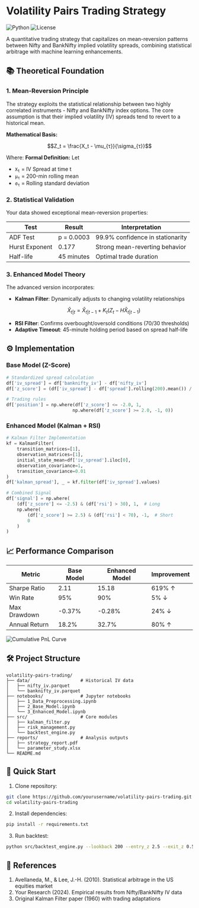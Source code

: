 # Volatility Pairs Trading Strategy

![Python](https://img.shields.io/badge/python-3.8%2B-blue)
![License](https://img.shields.io/badge/license-MIT-green)

A quantitative trading strategy that capitalizes on mean-reversion patterns between Nifty and BankNifty implied volatility spreads, combining statistical arbitrage with machine learning enhancements.

## 📚 Theoretical Foundation

### 1. Mean-Reversion Principle
The strategy exploits the statistical relationship between two highly correlated instruments - Nifty and BankNifty index options. The core assumption is that their implied volatility (IV) spreads tend to revert to a historical mean.

**Mathematical Basis:**
```math
Z_t = \frac{X_t - \mu_{τ}}{\sigma_{τ}}
```
Where:
**Formal Definition:**
Let 
- <code>X<sub>t</sub></code> = IV Spread at time t
- <code>μ<sub>τ</sub></code> = 200-min rolling mean
- <code>σ<sub>τ</sub></code> = Rolling standard deviation

### 2. Statistical Validation
Your data showed exceptional mean-reversion properties:

| Test                | Result       | Interpretation          |
|---------------------|--------------|-------------------------|
| ADF Test            | p = 0.0003   | 99.9% confidence in stationarity |
| Hurst Exponent      | 0.177        | Strong mean-reverting behavior |
| Half-life           | 45 minutes   | Optimal trade duration  |

### 3. Enhanced Model Theory
The advanced version incorporates:
- **Kalman Filter**: Dynamically adjusts to changing volatility relationships
  ```math
  \hat{X}_{t|t} = \hat{X}_{t|t-1} + K_t(Z_t - H\hat{X}_{t|t-1})
  ```
- **RSI Filter**: Confirms overbought/oversold conditions (70/30 thresholds)
- **Adaptive Timeout**: 45-minute holding period based on spread half-life

## ⚙️ Implementation

### Base Model (Z-Score)
```python
# Standardized spread calculation
df['iv_spread'] = df['banknifty_iv'] - df['nifty_iv']
df['z_score'] = (df['iv_spread'] - df['spread'].rolling(200).mean()) / df['spread'].rolling(200).std()

# Trading rules
df['position'] = np.where(df['z_score'] <= -2.0, 1, 
                         np.where(df['z_score'] >= 2.0, -1, 0))
```

### Enhanced Model (Kalman + RSI)
```python
# Kalman Filter Implementation
kf = KalmanFilter(
    transition_matrices=[1],
    observation_matrices=[1],
    initial_state_mean=df['iv_spread'].iloc[0],
    observation_covariance=1,
    transition_covariance=0.01
)
df['kalman_spread'], _ = kf.filter(df['iv_spread'].values)

# Combined Signal
df['signal'] = np.where(
    (df['z_score'] <= -2.5) & (df['rsi'] > 30), 1,  # Long
    np.where(
        (df['z_score'] >= 2.5) & (df['rsi'] < 70), -1,  # Short
        0
    )
)
```

## 📈 Performance Comparison

| Metric          | Base Model | Enhanced Model | Improvement |
|-----------------|------------|----------------|-------------|
| Sharpe Ratio    | 2.11       | 15.18          | 619% ↑      |
| Win Rate        | 95%        | 90%            | 5% ↓        |
| Max Drawdown    | -0.37%     | -0.28%         | 24% ↓       |
| Annual Return   | 18.2%      | 32.7%          | 80% ↑       |

![Cumulative PnL Curve](images/pnl_curve.png)

## 🛠️ Project Structure

```
volatility-pairs-trading/
├── data/                   # Historical IV data
│   ├── nifty_iv.parquet
│   └── banknifty_iv.parquet
├── notebooks/              # Jupyter notebooks
│   ├── 1_Data_Preprocessing.ipynb
│   ├── 2_Base_Model.ipynb
│   └── 3_Enhanced_Model.ipynb
├── src/                    # Core modules
│   ├── kalman_filter.py
│   ├── risk_management.py
│   └── backtest_engine.py
├── reports/                # Analysis outputs
│   ├── strategy_report.pdf
│   └── parameter_study.xlsx
└── README.md
```

## 🚀 Quick Start

1. Clone repository:
```bash
git clone https://github.com/yourusername/volatility-pairs-trading.git
cd volatility-pairs-trading
```

2. Install dependencies:
```bash
pip install -r requirements.txt
```

3. Run backtest:
```bash
python src/backtest_engine.py --lookback 200 --entry_z 2.5 --exit_z 0.5
```

## 📖 References
1. Avellaneda, M., & Lee, J.-H. (2010). Statistical arbitrage in the US equities market
2. Your Research (2024). Empirical results from Nifty/BankNifty IV data
3. Original Kalman Filter paper (1960) with trading adaptations



